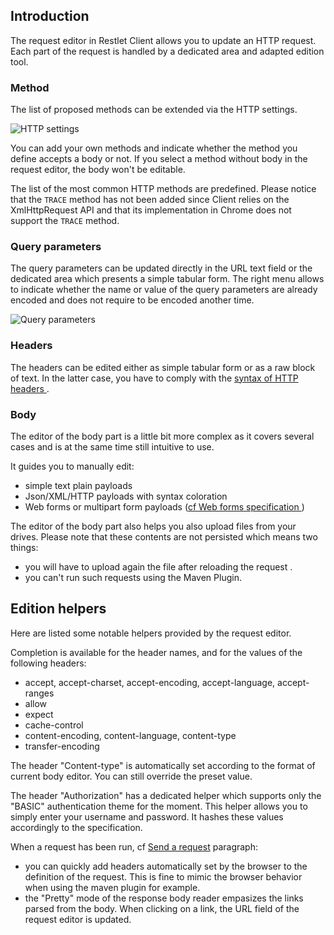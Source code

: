 <a class="anchor" name="introduction"></a>
## Introduction

The request editor in Restlet Client allows you to update an HTTP request.
Each part of the request is handled by a dedicated area and adapted edition tool. 

<a class="anchor" name="method"></a>
### Method

The list of proposed methods can be extended via the HTTP settings.

![HTTP settings](restlet-client-method-settings.png)

You can add your own methods and indicate whether the method you define accepts a body or not. If you select a method without body in the request editor, the body won't be editable.

The list of the most common HTTP methods are predefined.
Please notice that the `TRACE` method has not been added since Client relies on the XmlHttpRequest API and that its implementation in Chrome does not support the `TRACE` method.

<a class="anchor" name="query-parameters"></a>
### Query parameters

The query parameters can be updated directly in the URL text field or the dedicated area which presents a simple tabular form.
The right menu allows to indicate whether the name or value of the query parameters are already encoded and does not require to be encoded another time.

![Query parameters](restlet-client-query-parameter)

<a class="anchor" name="headers"></a>
### Headers

The headers can be edited either as simple tabular form or as a raw block of text. In the latter case, you have to comply with the <a href="https://tools.ietf.org/html/rfc7230#section-3.2" target="_blank">syntax of HTTP headers <i class="fa fa-external-link" aria-hidden="true"></i></a>.

<a class="anchor" name="body"></a>
### Body

The editor of the body part is a little bit more complex as it covers several cases and is at the same time still intuitive to use.

It guides you to manually edit:

* simple text plain payloads
* Json/XML/HTTP payloads with syntax coloration
* Web forms or multipart form payloads (<a href="https://www.w3.org/TR/html401/interact/forms.html#h-17.13.4" target="_blank">cf Web forms specification <i class="fa fa-external-link" aria-hidden="true"></i></a>)

The editor of the body part also helps you also upload files from your drives.
Please note that these contents are not persisted which means two things:

* you will have to upload again the file after reloading the request .
* you can't run such requests using the Maven Plugin.

<a class="anchor" name="edition-helpers"></a>
## Edition helpers

Here are listed some notable helpers provided by the request editor.

Completion is available for the header names, and for the values of the following headers:

* accept, accept-charset, accept-encoding, accept-language, accept-ranges
* allow
* expect
* cache-control
* content-encoding, content-language, content-type
* transfer-encoding

The header "Content-type" is automatically set according to the format of current body editor. You can still override the preset value.

The header "Authorization" has a dedicated helper which supports only the "BASIC" authentication theme for the moment. This helper allows you to simply enter your username and password. It hashes these values accordingly to the specification.

When a request has been run, cf [Send a request](./sending) paragraph:

* you can quickly add headers automatically set by the browser to the definition of the request. This is fine to mimic the browser behavior when using the maven plugin for example.
* the "Pretty" mode of the response body reader empasizes the links parsed from the body. When clicking on a link, the URL field of the request editor is updated.
